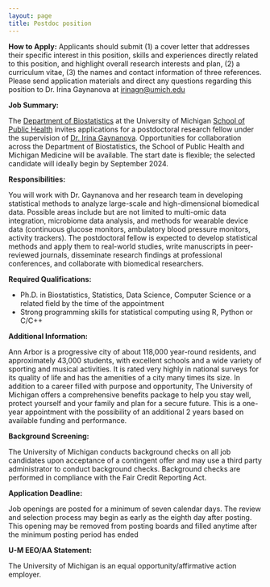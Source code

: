 ```yaml
---
layout: page
title: Postdoc position
---
```



**How to Apply:** 
Applicants should submit (1) a cover letter that addresses their specific interest in this position, skills and experiences directly related to this position, and highlight overall research interests and plan, (2) a curriculum vitae, (3) the names and contact information of three references. Please send application materials and direct any questions regarding this position to Dr. Irina Gaynanova at irinagn@umich.edu

**Job Summary:**

The [Department of Biostatistics](https://sph.umich.edu/biostat/) at the University of Michigan [School of Public Health](https://sph.umich.edu) invites applications for a postdoctoral research fellow under the supervision of [Dr. Irina Gaynanova](https://irinagain.github.io/). Opportunities for collaboration across the Department of Biostatistics, the School of Public Health and Michigan Medicine will be available. The start date is flexible; the selected candidate will ideally begin by September 2024. 

**Responsibilities:**

You will work with Dr. Gaynanova and her research team in developing statistical methods to analyze large-scale and high-dimensional biomedical data. Possible areas include but are not limited to multi-omic data integration, microbiome data analysis, and methods for wearable device data (continuous glucose monitors, ambulatory blood pressure monitors, activity trackers). The postdoctoral fellow is expected to develop statistical methods and apply them to real-world studies, write manuscripts in peer-reviewed journals, disseminate research findings at professional conferences, and collaborate with biomedical researchers. 


**Required Qualifications:**
 - Ph.D. in Biostatistics, Statistics, Data Science, Computer Science or a related field by the time of the appointment
 - Strong programming skills for statistical computing using R, Python or C/C++

**Additional Information:**

Ann Arbor is a progressive city of about 118,000 year-round residents, and approximately 43,000 students, with excellent schools and a wide variety of sporting and musical activities. It is rated very highly in national surveys for its quality of life and has the amenities of a city many times its size. In addition to a career filled with purpose and opportunity, The University of Michigan offers a comprehensive benefits package to help you stay well, protect yourself and your family and plan for a secure future. This is a one-year appointment with the possibility of an additional 2 years based on available funding and performance. 

**Background Screening:**

The University of Michigan conducts background checks on all job candidates upon acceptance of a contingent offer and may use a third party administrator to conduct background checks. Background checks are performed in compliance with the Fair Credit Reporting Act. 

**Application Deadline:**

Job openings are posted for a minimum of seven calendar days. The review and selection process may begin as early as the eighth day after posting. This opening may be removed from posting boards and filled anytime after the minimum posting period has ended

**U-M EEO/AA Statement:**

The University of Michigan is an equal opportunity/affirmative action employer. 


